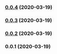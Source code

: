 
### [0.0.4](https://github.com/JanMalch/octodig/compare/v0.0.3...v0.0.4) (2020-03-19)

### [0.0.3](https://github.com/JanMalch/octodig/compare/v0.0.2...v0.0.3) (2020-03-19)

### [0.0.2](https://github.com/JanMalch/octodig/compare/v0.0.1...v0.0.2) (2020-03-19)

### 0.0.1 (2020-03-19)
